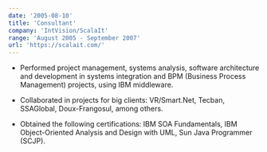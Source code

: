 ```yaml
---
date: '2005-08-10'
title: 'Consultant'
company: 'IntVision/ScalaIt'
range: 'August 2005 - September 2007'
url: 'https://scalait.com/'
---
```


- Performed project management, systems analysis, software architecture and development in systems integration and BPM (Business Process Management) projects, using IBM middleware.

- Collaborated in projects for big clients: VR/Smart.Net, Tecban, SSAGlobal, Doux-Frangosul, among others.

- Obtained the following certifications: IBM SOA Fundamentals, IBM Object-Oriented Analysis and Design with UML, Sun Java Programmer (SCJP).